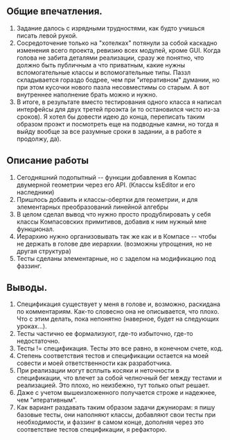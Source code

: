 ## Общие впечатления.
1. Задание далось с изрядными трудностями, как будто учишься писать левой рукой.
2. Сосредоточение только на "хотелках" потянули за собой каскадно изменения всего проекта, ревизию всех модулей, кроме GUI. 
Когда голова не забита деталями реализации, сразу же понятно, что должно быть публичным а что приватным, какие нужны вспомогательные классы и вспомогательные типы. Паззл складывается гораздо бодрее, чем при "итеративном" думании, но при этом кусочки нового пазла несовместимы со старым. А вот внутреннее наполнение брать можно и нужно.
3. В итоге, в результате вместо тестирования одного класса я написал интерфейсы для двух третей проэкта (и то остановился чисто из-за сроков). Я хотел бы довести идею до конца, переписать таким образом проэкт и посмотреть еще на подводные камни, но тогда я выйду вообще за все разумные сроки в задании, а в работе я продолжу, да). 

## Описание работы
1. Сегодняшний подопытный -- функции добавления в Компас двумерной геометрии через его API. (Классы ksEditor  и его наследники) [](editor2d.py)
2. Пришлось добавить и классы-обертки для геометрии, и для элементарных преобразований линейной алгебры
3. В целом сделал вывод что нужно просто продублировать у себя классы Компасовских примитивов, добавив к ним нужный мне функционал.
4. Иерархию нужно организовывать так же как и в Компасе -- чтобы не держать в голове две иерархии. (возможны упрощения, но не другая структура)
5. Тесты сделаны элементарные, но с заделом на модификацию под фаззинг.


## Выводы.
1. Спецификация существует у меня в голове и, возможно, раскидана по комментариям. Как-то словесно она не описывается, что плохо. Что с этим делать, пока непонятно (наверное, будет на следующих уроках...).
2. Тесты частично ее формализуют, где-то избыточно, где-то недостаточно.
3. Тесты != спецификация. Тесты это все равно, в конечном счете, код.
4. Степень соответствия тестов и спецификации остается на моей совести и моей ответственности как разработчика.
6. При реализации могут всплыть косяки и неточности в спецификации, что влечет за собой челночный бег между тестами и реализацией. Это плохо, но неизбежно, тут только опыт решает. 
7. Даже с учетом вышеизложенного получается строже и надежнее, чем "итеративным". 
8. Как вариант раздавать таким образом задачи джуниорам: я пишу базовые тесты, они наполняют классы, добавляют свои тесты при необходимости, и фаззинг в самом конце, дополняя через это соответствие тестов спецификации, я рефакторю.

